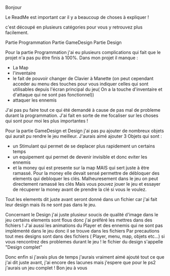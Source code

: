 Bonjour

Le ReadMe est important car il y a beaucoup de choses à expliquer !

c'est découpé en plusieurs catégories pour vous y retrouvez plus facilement.

Partie Programmation
Partie GameDesign
Partie Design

Pour la partie Programmation j'ai eu plusieurs complications qui fait que le projet n'a pas pu être finis à 100%. Dans mon projet il manque :
- La Map
- l'inventaire
- le fait de pouvoir changer de Clavier à Manette (on peut cependant acceder au menu des touches pour vous indiquer celles qui sont utilisables depuis l'écran principal du jeu( On a la touche d'inventaire et d'attaque qui ne sont pas fonctionnel))
- attaquer les ennemis

J'ai pas pu faire tout ce qui été demandé à cause de pas mal de probleme durant la programmation. J'ai fait en sorte de me focaliser sur les choses qui sont pour moi les plus importantes !


Pour la partie GameDesign et Design j'ai pas pu ajouter de nombreux objets qui aurait pu rendre le jeu meilleur. J'aurais aimé ajouter 3 Objets qui sont :
- un Stimulant qui permet de se deplacer plus rapidement un certains temps
- un equipement qui permet de devenir invisible et donc eviter les ennemis
- et la money qui est presente sur la map MAIS qui sert juste à être ramassé. Pour la money elle devait sensé permettre de débloquer des elements qui debloquer les clés. Malheuresement dans le jeu on peut directement ramassé les clés Mais vous pouvez jouer le jeu et essayer de récuperer la money avant de prendre la clé si vous le voulez. 

Tout les elements dit juste avant seront donné dans un fichier car j'ai fait leur design mais ils ne sont pas dans le jeu.


Concernant le Design j'ai juste plusieur soucis de qualité d'image dans le jeu certains elements sont flous donc j'ai préféré les mettres dans des fichiers ! J'ai aussi les animations du Player et des ennemis qui ne sont pas implémenté dans le jeu donc il se trouve dans les fichiers
Par precautions tout mes designs sont dans des fichiers ( Player, menu, map, objets etc...) si vous rencontrez des problemes durant le jeu !
le fichier du design s'appelle "Design complet"

Donc enfin si j'avais plus de temps j'aurais vraiment aimé ajouté tout ce que j'ai dit juste avant, j'ai encore des lacunes mais j'espere que pour le ps2 j'aurais un jeu complet !
Bon jeu à vous
